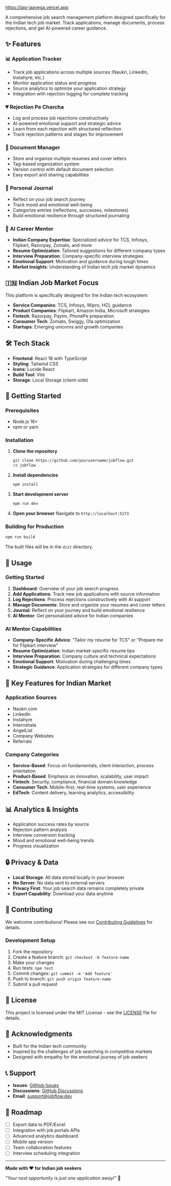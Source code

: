 https://lag-jaayega.vercel.app


A comprehensive job search management platform designed specifically for the Indian tech job market. Track applications, manage documents, process rejections, and get AI-powered career guidance.

## ✨ Features

### 📊 **Application Tracker**
- Track job applications across multiple sources (Naukri, LinkedIn, Instahyre, etc.)
- Monitor application status and progress
- Source analytics to optimize your application strategy
- Integration with rejection logging for complete tracking

### 💔 **Rejection Pe Charcha**
- Log and process job rejections constructively
- AI-powered emotional support and strategic advice
- Learn from each rejection with structured reflection
- Track rejection patterns and stages for improvement

### 📄 **Document Manager**
- Store and organize multiple resumes and cover letters
- Tag-based organization system
- Version control with default document selection
- Easy export and sharing capabilities

### 📝 **Personal Journal**
- Reflect on your job search journey
- Track mood and emotional well-being
- Categorize entries (reflections, successes, milestones)
- Build emotional resilience through structured journaling

### 🤖 **AI Career Mentor**
- **Indian Company Expertise**: Specialized advice for TCS, Infosys, Flipkart, Razorpay, Zomato, and more
- **Resume Optimization**: Tailored suggestions for different company types
- **Interview Preparation**: Company-specific interview strategies
- **Emotional Support**: Motivation and guidance during tough times
- **Market Insights**: Understanding of Indian tech job market dynamics

## 🇮🇳 Indian Job Market Focus

This platform is specifically designed for the Indian tech ecosystem:

- **Service Companies**: TCS, Infosys, Wipro, HCL guidance
- **Product Companies**: Flipkart, Amazon India, Microsoft strategies
- **Fintech**: Razorpay, Paytm, PhonePe preparation
- **Consumer Tech**: Zomato, Swiggy, Ola optimization
- **Startups**: Emerging unicorns and growth companies

## 🛠️ Tech Stack

- **Frontend**: React 18 with TypeScript
- **Styling**: Tailwind CSS
- **Icons**: Lucide React
- **Build Tool**: Vite
- **Storage**: Local Storage (client-side)

## 🚀 Getting Started

### Prerequisites
- Node.js 16+ 
- npm or yarn

### Installation

1. **Clone the repository**
   ```bash
   git clone https://github.com/yourusername/jobflow.git
   cd jobflow
   ```

2. **Install dependencies**
   ```bash
   npm install
   ```

3. **Start development server**
   ```bash
   npm run dev
   ```

4. **Open your browser**
   Navigate to `http://localhost:5173`

### Building for Production

```bash
npm run build
```

The built files will be in the `dist` directory.

## 📱 Usage

### Getting Started
1. **Dashboard**: Overview of your job search progress
2. **Add Applications**: Track new job applications with source information
3. **Log Rejections**: Process rejections constructively with AI support
4. **Manage Documents**: Store and organize your resumes and cover letters
5. **Journal**: Reflect on your journey and build emotional resilience
6. **AI Mentor**: Get personalized advice for Indian companies

### AI Mentor Capabilities
- **Company-Specific Advice**: "Tailor my resume for TCS" or "Prepare me for Flipkart interview"
- **Resume Optimization**: Indian market-specific resume tips
- **Interview Preparation**: Company culture and technical expectations
- **Emotional Support**: Motivation during challenging times
- **Strategic Guidance**: Application strategies for different company types

## 🎯 Key Features for Indian Market

### Application Sources
- Naukri.com
- LinkedIn
- Instahyre
- Internshala
- AngelList
- Company Websites
- Referrals

### Company Categories
- **Service-Based**: Focus on fundamentals, client interaction, process orientation
- **Product-Based**: Emphasis on innovation, scalability, user impact
- **Fintech**: Security, compliance, financial domain knowledge
- **Consumer Tech**: Mobile-first, real-time systems, user experience
- **EdTech**: Content delivery, learning analytics, accessibility

## 📊 Analytics & Insights

- Application success rates by source
- Rejection pattern analysis
- Interview conversion tracking
- Mood and emotional well-being trends
- Progress visualization

## 🔒 Privacy & Data

- **Local Storage**: All data stored locally in your browser
- **No Server**: No data sent to external servers
- **Privacy First**: Your job search data remains completely private
- **Export Capability**: Download your data anytime

## 🤝 Contributing

We welcome contributions! Please see our [Contributing Guidelines](CONTRIBUTING.md) for details.

### Development Setup
1. Fork the repository
2. Create a feature branch: `git checkout -b feature-name`
3. Make your changes
4. Run tests: `npm test`
5. Commit changes: `git commit -m 'Add feature'`
6. Push to branch: `git push origin feature-name`
7. Submit a pull request

## 📝 License

This project is licensed under the MIT License - see the [LICENSE](LICENSE) file for details.

## 🙏 Acknowledgments

- Built for the Indian tech community
- Inspired by the challenges of job searching in competitive markets
- Designed with empathy for the emotional journey of job seekers

## 📞 Support

- **Issues**: [GitHub Issues](https://github.com/yourusername/jobflow/issues)
- **Discussions**: [GitHub Discussions](https://github.com/yourusername/jobflow/discussions)
- **Email**: support@jobflow.dev

## 🌟 Roadmap

- [ ] Export data to PDF/Excel
- [ ] Integration with job portals APIs
- [ ] Advanced analytics dashboard
- [ ] Mobile app version
- [ ] Team collaboration features
- [ ] Interview scheduling integration

---

**Made with ❤️ for Indian job seekers**

*"Your next opportunity is just one application away!"* 🚀

